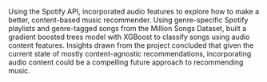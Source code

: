 Using the Spotify API, incorporated audio features to explore how to make a better, content-based music recommender. Using genre-specific Spotify playlists and genre-tagged songs from the Million Songs Dataset, built a gradient boosted trees model with XGBoost to classify songs using audio content features. Insights drawn from the project concluded that given the current state of mostly content-agnostic recommendations, incorporating audio content could be a compelling future approach to recommending music. 
